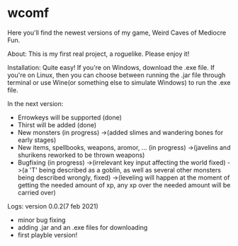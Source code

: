 # wcomf
Here you'll find the newest versions of my game, Weird Caves of Mediocre Fun.

About:
This is my first real project, a roguelike. Please enjoy it!

Installation:
Quite easy! If you're on Windows, download the .exe file. If you're on Linux, then you can choose between running the .jar file through terminal or use Wine(or something else to simulate Windows) to run the .exe file.

In the next version:
- Errowkeys will be supported  (done)
- Thirst will be added  (done)
- New monsters  (in progress)
 ->(added slimes and wandering bones for early stages)
- New items, spellbooks, weapons, aromor, ...  (in progress) 
 ->(javelins and shurikens reworked to be thrown weapons)
- Bugfixing  (in progress)
 ->(irrelevant key input affecting the world fixed)
 ->(a 'T' being described as a goblin, as well as several other monsters being described wrongly, fixed)
 ->(leveling will happen at the moment of getting the needed amount of xp, any xp over the needed amount will be carried over)

Logs:
version 0.0.2(7 feb 2021)
- minor bug fixing
- adding .jar and an .exe files for downloading
- first playble version!
